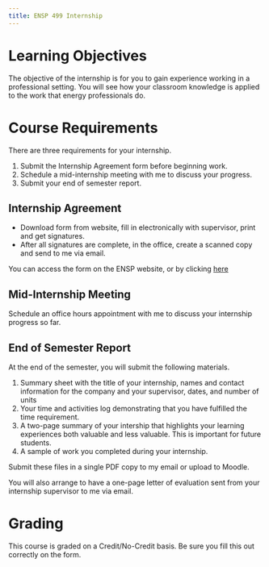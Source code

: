 ```yaml
---
title: ENSP 499 Internship
---
```



# Learning Objectives

The objective of the internship is for you to gain experience working in
a professional setting.  You will see how your classroom knowledge is
applied to the work that energy professionals do.


# Course Requirements

There are three requirements for your internship.

1. Submit the Internship Agreement form before beginning work.
2. Schedule a mid-internship meeting with me to discuss your progress.
3. Submit your end of semester report.


## Internship Agreement

- Download form from website, fill in electronically with supervisor,
  print and get signatures.
- After all signatures are complete, in the office, create a scanned
  copy and send to me via email.

You can access the form on the ENSP website, or by clicking
[here](http://sonoma.edu/aa/docs/contract-courses/Internship%20Agreement%20Fillable.pdf)


## Mid-Internship Meeting

Schedule an office hours appointment with me to discuss your internship
progress so far.


## End of Semester Report

At the end of the semester, you will submit the following materials.

1. Summary sheet with the title of your internship, names and contact
information for the company and your supervisor, dates, and number of
units
2. Your time and activities log demonstrating that you have fulfilled
the time requirement.
3. A two-page summary of your intership that highlights your learning
experiences both valuable and less valuable.  This is important for
future students.
4. A sample of work you completed during your internship.

Submit these files in a single PDF copy to my email or upload to Moodle.

You will also arrange to have a one-page letter of evaluation sent from your
internship supervisor to me via email.

# Grading

This course is graded on a Credit/No-Credit basis.  Be sure you fill
this out correctly on the form.

